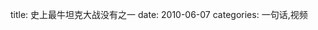 title: 史上最牛坦克大战没有之一
date: 2010-06-07
categories: 一句话,视频

[](http://player.youku.com/player.php/sid/XMTc3MzIwMTk2/v.swf)

